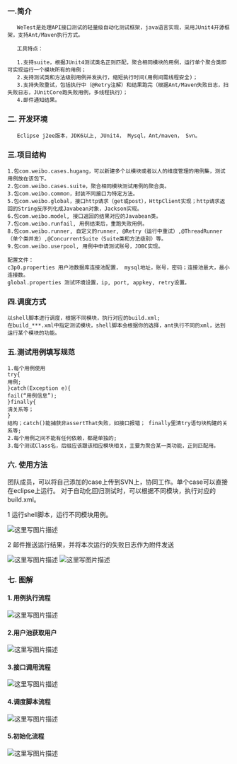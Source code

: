 ### 一.简介
```
   WeTest是处理API接口测试的轻量级自动化测试框架，java语言实现，采用JUnit4开源框架，支持Ant/Maven执行方式。

   工具特点：
       
   1.支持suite，根据JUnit4测试类名正则匹配，聚合相同模块的用例，运行单个聚合类即可实现运行一个模块所有的用例；
   2.支持测试类和方法级别用例并发执行，缩短执行时间(用例间需线程安全)；
   3.支持失败重试，包括执行中（@Retry注解）和结果跑完（根据Ant/Maven失败日志，扫失败日志，JUnitCore跑失败用例，多线程执行）； 
   4.邮件通知结果。
```

### 二. 开发环境

```    
   Eclipse j2ee版本，JDK6以上, JUnit4， Mysql，Ant/maven， Svn。
```
### 三.项目结构

```
1.包com.weibo.cases.hugang，可以新建多个以模块或者以人的维度管理的用例集，测试用例放在该包下。
2.包com.weibo.cases.suite，聚合相同模块测试用例的聚合类。
3.包com.weibo.common，封装不同接口为特定方法。
5.包com.weibo.global，接口http请求（get或post），HttpClient实现；http请求返回的String反序列化成Javabean对象，Jackson实现。
6.包com.weibo.model, 接口返回的结果对应的Javabean类。
7.包com.weibo.runfail, 用例结束后，重跑失败用例。
8.包com.weibo.runner, 自定义的runner, @Retry（运行中重试）,@ThreadRunner（单个类并发）,@ConcurrentSuite（Suite类和方法级别）等。
9.包com.weibo.userpool, 用例中申请测试账号，JDBC实现。

配置文件：
c3p0.properties 用户池数据库连接池配置， mysql地址，账号，密码；连接池最大，最小连接数。
global.properties 测试环境设置，ip, port, appkey, retry设置。

```

### 四.调度方式

```
以shell脚本进行调度，根据不同模块，执行对应的build.xml;
在build_***.xml中指定测试模块，shell脚本会根据你的选择，ant执行不同的xml，达到运行某个模块的功能。     
```
### 五.测试用例填写规范

```
1.每个用例使用
try{
用例;
}catch(Exception e){
fail(“用例信息”);
}finally{
清关系等；
}
结构；catch()能捕获非assertThat失败，如接口报错； finally里清try语句块构建的关系等;
2.每个用例之间不能有任何依赖，都是单独的;
3.每个测试Class名，后缀应该跟该相应模块相关，主要为聚合某一类功能，正则匹配用。
```

### 六. 使用方法


   团队成员，可以将自己添加的case上传到SVN上，协同工作。单个case可以直接在eclipse上运行。
   对于自动化回归测试时，可以根据不同模块，执行对应的build.xml。
   
1 运行shell脚本，运行不同模块用例。

![这里写图片描述](http://img.blog.csdn.net/20150904154245930)


2 邮件推送运行结果，并将本次运行的失败日志作为附件发送

![这里写图片描述](http://img.blog.csdn.net/20150904115617809)
![这里写图片描述](http://img.blog.csdn.net/20150904115526196)

### 七. 图解

#### 1. 用例执行流程

![这里写图片描述](http://img.blog.csdn.net/20150904113558088)

#### 2.用户池获取用户

![这里写图片描述](http://img.blog.csdn.net/20150904113751032)

#### 3.接口调用流程   

![这里写图片描述](http://img.blog.csdn.net/20150904113815022)

#### 4.调度脚本流程

![这里写图片描述](http://img.blog.csdn.net/20150904113941095)

#### 5.初始化流程

![这里写图片描述](http://img.blog.csdn.net/20150904113955968)



